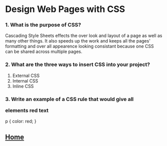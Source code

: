 # Design Web Pages with CSS

### 1. What is the purpose of CSS?
Cascading Style Sheets effects the over look and layout of a page as well as many other things. It also speeds up the work and keeps all the pages' formatting and over all appearence looking consistant because one CSS can be shared across multiple pages.

### 2. What are the three ways to insert CSS into your project?
1. External CSS
2. Internal CSS
3. Inline CSS

### 3. Write an example of a CSS rule that would give all <p> elements red text
p {
    color: red;
}

## [Home](README.md)